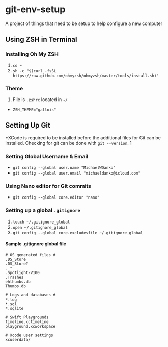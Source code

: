 # git-env-setup
A project of things that need to be setup to help configure a new computer

## Using ZSH in Terminal

### Installing Oh My ZSH
1. `cd ~`
2. `sh -c "$(curl -fsSL https://raw.github.com/ohmyzsh/ohmyzsh/master/tools/install.sh)"`

### Theme
1. File is `.zshrc` located in `~/`
- `ZSH_THEME="gallois"`


## Setting Up Git
*XCode is required to be installed before the additional files for Git can be installed. Checking for git can be done with `git --version`.
1
### Setting Global Username & Email
- `git config --global user.name "MichaelWDanko"`
- `git config --global user.email "michaeldanko@icloud.com"`

### Using Nano editor for Git commits
- `git config --global core.editor "nano"`

### Setting up a global  `.gitignore`
1. `touch ~/.gitignore_global`
2. `open ~/.gitignore_global`
3. `git config --global core.excludesfile ~/.gitignore_global`

#### Sample .gitignore global file
```
# OS generated files #
.DS_Store
.DS_Store?
._*
.Spotlight-V100
.Trashes
ehthumbs.db
Thumbs.db

# Logs and databases #
*.log
*.sql
*.sqlite

# Swift Playgrounds
timeline.xctimeline
playground.xcworkspace

# Xcode user settings
xcuserdata/
```